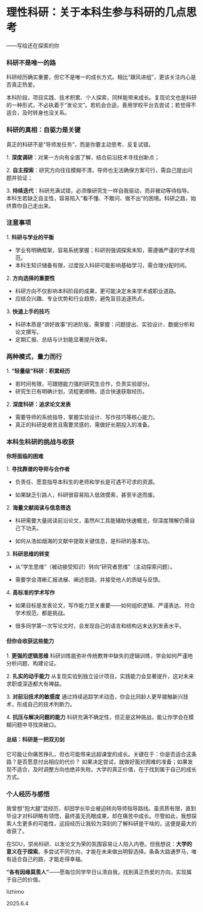 # 理性科研：关于本科生参与科研的几点思考

——写给还在探索的你

### 科研不是唯一的路

科研经历确实重要，但它不是唯一的成长方式。相比“跟风进组”，更该关注内心是否真正热爱。

本科阶段，项目实践、技术积累、个人探索，同样能带来成长。复现论文也是科研的一种形式，不必执着于“发论文”。若机会合适，善用学校平台去尝试；若觉得不适合，及时转身也没关系。

### **科研的真相：自驱力是关键** &#x20;

真正的科研不是“导师发任务”，而是你要主动思考、反复试错。

1\. **深度调研**：对某一方向有全面了解，结合前沿技术寻找创新点； &#x20;

2\. **自主探索**：研究方向往往模糊不清，导师也无法确保方案可行，需自己提出问题并验证； &#x20;

3\. **持续迭代**：科研充满试错，必须像研究生一样自我驱动，而非被动等待指导。 &#x20;
本科生若缺乏自主性，容易陷入“看不懂、不敢问、做不出”的困境。科研之路，始终靠你自己走出来。

### **注意事项** &#x20;

1\. **科研与学业的平衡**

- 学业有明确框架，容易系统掌握；科研则强调探索未知，需遵循严谨的学术规范。
- 本科生知识储备有限，过度投入科研可能影响基础学习，需合理分配时间。 &#x20;

2\. **方向选择的重要性**

- 科研方向不仅影响本科阶段的成果，更可能决定未来学术或职业道路。
- 应结合兴趣、专业优势和行业趋势，避免盲目追逐热点。 &#x20;

3\. **快速上手的技巧**

- 科研本质是“讲好故事”的进阶版，需掌握：问题提出、实验设计、数据分析和论文撰写。
- 定期汇报、总结与计划能显著提升效率。 &#x20;

### 两种模式，量力而行

1\. **“轻量级”科研：积累经历**

- 若时间有限，可跟随能力强的研究生合作，负责实验部分。
- 研究生已有明确计划，流程更顺畅，适合快速获取经历。 &#x20;

2\. **深度科研：追求论文发表**

- 需要导师的系统指导，掌握实验设计、写作技巧等核心能力。
- 真正的科研是艰苦且需要灵感的，需做好长期投入的准备。 &#x20;

### **本科生科研的挑战与收获** &#x20;

**你将面临的困难** &#x20;

1\. **寻找靠谱的导师与合作者** &#x20;

- 负责任、愿意指导本科生的老师和学长是可遇不可求的资源。

- 如果缺乏引路人，科研很容易陷入低效摸索，甚至半途而废。 &#x20;

2\. **海量文献阅读与信息筛选** &#x20;

- 科研需要大量阅读前沿论文，虽然AI工具能辅助快速概览，但深度理解仍需自己下功夫。 &#x20;

- 如何从浩如烟海的文献中提取关键信息，是科研的基本功。 &#x20;

3\. **科研思维的转变** &#x20;

- 从“学生思维”（被动接受知识）转向“研究者思维”（主动探索问题）。&#x20;

- 需要学会清晰汇报进展、阐述思路，并接受他人的质疑与反馈。 &#x20;

4\. **高标准的学术写作** &#x20;

- 如果目标是发表论文，写作能力至关重要——如何组织逻辑、严谨表达、符合学术规范，都是挑战。 &#x20;

- 很多同学第一次写论文时，会发现自己的语言和结构远未达到发表水平。 &#x20;

#### **但你会收获这些能力** &#x20;

1\. **更强的逻辑思维** 科研训练能弥补传统教育中缺失的逻辑训练，学会如何严谨地分析问题、构建论证。 &#x20;

2\. **扎实的动手能力** 从复现实验到独立设计项目，实践能力会显著提升，这对未来求职或深造都大有裨益。 &#x20;

3\. **对前沿技术的敏感度** 通过持续追踪学术动态，你会比同龄人更早接触新兴技术，形成自己的技术判断力。 &#x20;

4\. **抗压与解决问题的能力** 科研充满不确定性，但正是这种挑战，能让你学会在模糊问题中寻找突破口。 &#x20;

#### **总结：科研是一把双刃剑** &#x20;

它可能让你痛苦挣扎，但也可能带来远超课堂的成长。关键在于：你是否适合这条路？是否愿意付出相应的代价？ 如果决定尝试，就做好面对困难的准备；如果发现不适合，及时调整方向也绝非失败。大学的真正价值，在于找到属于自己的成长方式。

### **个人经历与感悟** &#x20;

我曾想“抱大腿”混经历，却因学长毕业被迫转向导师指导路线。虽资质有限，直到毕设才对科研略有领悟，最终虽无亮眼成果，却在痛苦中成长。尽管如此，我想探索人生更多的可能性，这段经历让我较为深刻的了解科研是干啥的，这便是最大的收获了。 &#x20;

在SDU，崇尚科研、以发论文为荣的氛围容易让人陷入内卷。但我想说：**大学的意义在于探索**。多尝试不同方向，才能在未来做出明智选择。条条大路通罗马，唯有适合自己的路，才能走得幸福。&#x20;

**“各有因缘莫羡人”**——愿每位同学早日认清自我，找到真正热爱的方向，实现属于自己的价值。

lizhimo

2025.6.4
